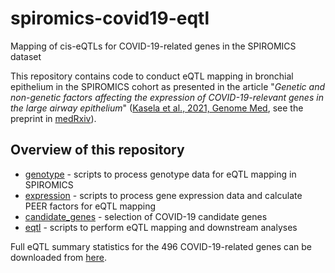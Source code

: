 # spiromics-covid19-eqtl

Mapping of cis-eQTLs for COVID-19-related genes in the SPIROMICS dataset

This repository contains code to conduct eQTL mapping in bronchial epithelium in the SPIROMICS cohort as presented in the article "_Genetic and non-genetic factors affecting the expression of COVID-19-relevant genes in the large airway epithelium_" ([Kasela et al., 2021, Genome Med](https://doi.org/10.1186/s13073-021-00866-2), see the preprint in [medRxiv](https://www.medrxiv.org/content/10.1101/2020.10.01.20202820v1)).

## Overview of this repository

* [genotype](https://github.com/LappalainenLab/spiromics-covid19-eqtl/tree/master/genotype) - scripts to process genotype data for eQTL mapping in SPIROMICS
* [expression](https://github.com/LappalainenLab/spiromics-covid19-eqtl/tree/master/expression) - scripts to process gene expression data and calculate PEER factors for eQTL mapping
* [candidate_genes](https://github.com/LappalainenLab/spiromics-covid19-eqtl/tree/master/candidate_genes) - selection of COVID-19 candidate genes
* [eqtl](https://github.com/LappalainenLab/spiromics-covid19-eqtl/tree/master/eqtl) - scripts to perform eQTL mapping and downstream analyses

Full eQTL summary statistics for the 496 COVID-19-related genes can be downloaded from [here](https://github.com/LappalainenLab/spiromics-covid19-eqtl/tree/master/eqtl/summary_stats).
